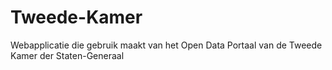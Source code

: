 # Tweede-Kamer
Webapplicatie die gebruik maakt van het Open Data Portaal van de Tweede Kamer der Staten-Generaal
